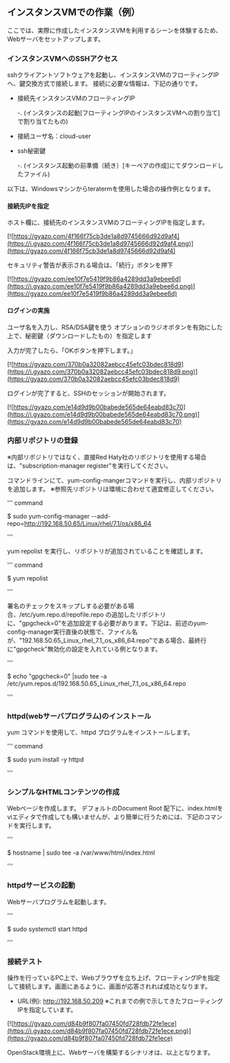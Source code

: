 ## インスタンスVMでの作業（例）

ここでは、実際に作成したインスタンスVMを利用するシーンを体験するため、Webサーバをセットアップします。

### インスタンスVMへのSSHアクセス

sshクライアントソフトウェアを起動し、インスタンスVMのフローティングIPへ、鍵交換方式で接続します。
接続に必要な情報は、下記の通りです。
 * 接続先インスタンスVMのフローティングIP
 
    -. (インスタンスの起動[フローティングIPのインスタンスVMへの割り当て]で割り当てたもの)
 * 接続ユーザ名：cloud-user 
 * ssh秘密鍵 
 
    -. (インスタンス起動の前準備（続き）[キーペアの作成]にてダウンロードしたファイル)
    

以下は、Windowsマシンからteratermを使用した場合の操作例となります。

#### 接続先IPを指定
ホスト欄に、接続先のインスタンスVMのフローティングIPを指定します。

[![https://gyazo.com/4f166f75cb3de1a8d9745666d92d9af4](https://i.gyazo.com/4f166f75cb3de1a8d9745666d92d9af4.png)](https://gyazo.com/4f166f75cb3de1a8d9745666d92d9af4)

セキュリティ警告が表示される場合は、「続行」ボタンを押下

[![https://gyazo.com/ee10f7e5419f9b86a4289dd3a9ebee6d](https://i.gyazo.com/ee10f7e5419f9b86a4289dd3a9ebee6d.png)](https://gyazo.com/ee10f7e5419f9b86a4289dd3a9ebee6d)

#### ログインの実施

ユーザ名を入力し、RSA/DSA鍵を使う オプションのラジオボタンを有効にした上で、秘密鍵（ダウンロードしたもの）を指定します

入力が完了したら、「OKボタンを押下します。」

[![https://gyazo.com/370b0a32082aebcc45efc03bdec818d9](https://i.gyazo.com/370b0a32082aebcc45efc03bdec818d9.png)](https://gyazo.com/370b0a32082aebcc45efc03bdec818d9)


ログインが完了すると、SSHのセッションが開始されます。

[![https://gyazo.com/e14d9d9b00babede565de64eabd83c70](https://i.gyazo.com/e14d9d9b00babede565de64eabd83c70.png)](https://gyazo.com/e14d9d9b00babede565de64eabd83c70)


### 内部リポジトリの登録
※内部リポジトリではなく、直接Red Haty社のリポジトリを使用する場合は、"subscription-manager register"を実行してください。

コマンドラインにて、yum-config-mangerコマンドを実行し、内部リポジトリを追加します。
※参照先リポジトリは環境に合わせて適宜修正してください。

''' command

$ sudo yum-config-manager --add-repo=http://192.168.50.65/Linux/rhel/7.1/os/x86_64

'''

yum repolist を実行し、リポジトリが追加されていることを確認します。

''' command

$ yum repolist

'''

署名のチェックをスキップしする必要がある場合、/etc/yum.repo.d/repofile.repo の追加したリポジトリに、"gpgcheck=0"を追加設定する必要があります。下記は、前述のyum-config-manager実行直後の状態で、ファイル名が、"192.168.50.65_Linux_rhel_7.1_os_x86_64.repo"である場合、最終行に"gpgcheck"無効化の設定を入れている例となります。

'''

$ echo "gpgcheck=0" |sudo tee -a /etc/yum.repos.d/192.168.50.65_Linux_rhel_7.1_os_x86_64.repo

'''

### httpd(webサーバプログラム)のインストール
yum コマンドを使用して、httpd プログラムをインストールします。

''' command

$ sudo yum install -y httpd

'''

### シンプルなHTMLコンテンツの作成
Webページを作成します。 デフォルトのDocument Root 配下に、index.htmlをviエディタで作成しても構いませんが、より簡単に行うためには、下記のコマンドを実行します。

'''

$ hostname | sudo tee -a /var/www/html/index.html

'''

### httpdサービスの起動
Webサーバプログラムを起動します。

'''

$ sudo systemctl start httpd

'''

### 接続テスト
操作を行っているPC上で、Webブラウザを立ち上げ、フローティングIPを指定して接続します。画面にあるように、画面が応答されれば成功となります。

* URL(例): http://192.168.50.209 ※これまでの例で示してきたフローティングIPを指定しています。

[![https://gyazo.com/d84b9f807fa07450fd728fdb72fe1ece](https://i.gyazo.com/d84b9f807fa07450fd728fdb72fe1ece.png)](https://gyazo.com/d84b9f807fa07450fd728fdb72fe1ece)


OpenStack環境上に、Webサーバを構築するシナリオは、以上となります。
